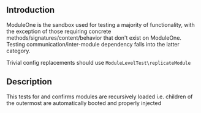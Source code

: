 ## Introduction

ModuleOne is the sandbox used for testing a majority of functionality, with the exception of those requiring concrete methods/signatures/content/behavior that don't exist on ModuleOne. Testing communication/inter-module dependency falls into the latter category.

Trivial config replacements should use `ModuleLevelTest\replicateModule`

## Description

This tests for and confirms modules are recursively loaded i.e. children of the outermost are automatically booted and properly injected 